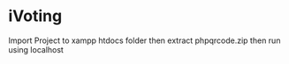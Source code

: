 # iVoting


Import Project to xampp htdocs folder then extract phpqrcode.zip then run using localhost
